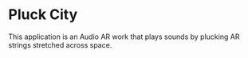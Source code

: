 # Pluck City
This application is an Audio AR work that plays sounds by plucking AR strings stretched across space.